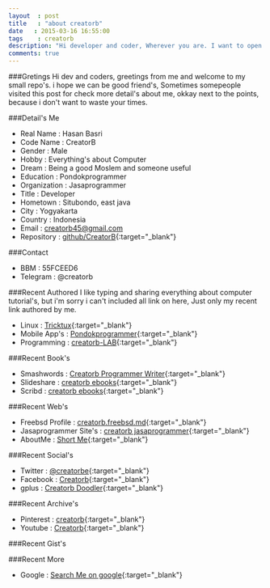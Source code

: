 ```yaml
---
layout	: post
title	: "about creatorb"
date   : 2015-03-16 16:55:00
tags	: creatorb
description: "Hi developer and coder, Wherever you are. I want to open less my mask by introducing my self, yes it's real me ;) creatorb was here"
comments: true
---
```


###Gretings
Hi dev and coders, greetings from me and welcome to my small repo's.
i hope we can be good friend's, Sometimes somepeople visited this post for check more detail's about me, okkay next to the points, because i don't want to waste your times.


###Detail's Me

* Real Name	: Hasan Basri
* Code Name	: CreatorB
* Gender	: Male
* Hobby		: Everything's about Computer
* Dream		: Being a good Moslem and someone useful
* Education	: Pondokprogrammer
* Organization	: Jasaprogrammer
* Title		: Developer
* Hometown	: Situbondo, east java
* City		: Yogyakarta
* Country 	: Indonesia
* Email		: creatorb45@gmail.com
* Repository	: [github/CreatorB](https://github.com/CreatorB){:target="_blank"}

###Contact

* BBM		: 55FCEED6
* Telegram	: @creatorb

###Recent Authored
I like typing and sharing everything about computer tutorial's, but i'm sorry i can't included all link on here, Just only my recent link authored by me.

* Linux		: [Tricktux](http://tricktux.blogspot.com){:target="_blank"}
* Mobile App's	: [Pondokprogrammer](http://pondokprogrammer.com/blog/author/creatorb){:target="_blank"}
* Programming	: [creatorb-LAB](http://creatorb-lab.blogspot.com){:target="_blank"}


###Recent Book's

* Smashwords	: [Creatorb Programmer Writer](https://www.smashwords.com/profile/view/creatorb){:target="_blank"}
* Slideshare	: [creatorb ebooks](http://www.slideshare.net/creatorb){:target="_blank"}
* Scribd	: [creatorb ebooks](http://www.scribd.com/creatorb){:target="_blank"}


###Recent Web's
* Freebsd Profile	: [creatorb.freebsd.md](http://creatorb.freebsd.md){:target="_blank"}
* Jasaprogrammer Site's : [creatorb jasaprogrammer](http://creatorb.jasaprogrammer.com){:target="_blank"}
* AboutMe		: [Short Me](http://about.me/creatorb){:target="_blank"}


###Recent Social's
* Twitter	: [@creatorbe](http://twitter.com/creatorbe){:target="_blank"}
* Facebook	: [Creatorb](http://facebook.com/creatorbe){:target="_blank"}
* gplus		: [Creatorb Doodler](https://plus.google.com/118116077271759320582){:target="_blank"}

###Recent Archive's
* Pinterest	: [creatorb](https://www.pinterest.com/creatorb/){:target="_blank"}
* Youtube	: [Creatorb](https://www.youtube.com/channel/UCbyEh3nQ0H_7-P5ukcZyUvg){:target="_blank"}

###Recent Gist's
<script language="JavaScript" src="http://feed2js.org//feed2js.php?src=http%3A%2F%2Fgistrss.appspot.com%2Ffeed%2Fcreatorb&chan=y&desc=1&targ=y&utf=y"  charset="UTF-8" type="text/javascript"></script>

###Recent More
* Google	: [Search Me on google](https://www.google.com/search?q=creatorb){:target="_blank"}

